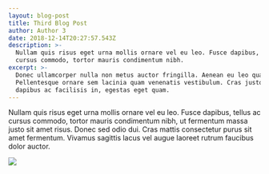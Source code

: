```yaml
---
layout: blog-post
title: Third Blog Post
author: Author 3
date: 2018-12-14T20:27:57.543Z
description: >-
  Nullam quis risus eget urna mollis ornare vel eu leo. Fusce dapibus, tellus ac
  cursus commodo, tortor mauris condimentum nibh.
excerpt: >-
  Donec ullamcorper nulla non metus auctor fringilla. Aenean eu leo quam.
  Pellentesque ornare sem lacinia quam venenatis vestibulum. Cras justo odio,
  dapibus ac facilisis in, egestas eget quam.
---
```

Nullam quis risus eget urna mollis ornare vel eu leo. Fusce dapibus, tellus ac cursus commodo, tortor mauris condimentum nibh, ut fermentum massa justo sit amet risus. Donec sed odio dui. Cras mattis consectetur purus sit amet fermentum. Vivamus sagittis lacus vel augue laoreet rutrum faucibus dolor auctor.

![](/assets/images/uploads/industrial1.jpg)
